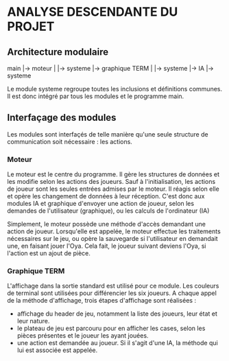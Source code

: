# ANALYSE DESCENDANTE DU PROJET

## Architecture modulaire

main
|-> moteur
|   |-> systeme
|-> graphique TERM
|   |-> systeme
|-> IA
    |-> systeme

Le module systeme regroupe toutes les inclusions et définitions communes.
Il est donc intégré par tous les modules et le programme main.


## Interfaçage des modules
Les modules sont interfaçés de telle manière qu'une seule structure de communication soit nécessaire : les actions.

### Moteur
Le moteur est le centre du programme. Il gère les structures de données et les modifie selon les actions des joueurs.
Sauf à l'initialisation, les actions de joueur sont les seules entrées admises par le moteur. 
    Il réagis selon elle et opère les changement de données à leur réception.
C'est donc aux modules IA et graphique d'envoyer une action de joueur, selon les demandes de l'utilisateur (graphique), ou les calculs de l'ordinateur (IA)

Simplement, le moteur possède une méthode d'accès demandant une action de joueur. Lorsqu'elle est appelée, 
    le moteur effectue les traitements nécessaires sur le jeu, ou opère la sauvegarde si l'utilisateur en demandait une, 
    en faisant jouer l'Oya. Cela fait, le joueur suivant deviens l'Oya, si l'action est un ajout de pièce.


### Graphique TERM
L'affichage dans la sortie standard est utilisé pour ce module.
Les couleurs de terminal sont utilisées pour différencier les six joueurs.
A chaque appel de la méthode d'affichage, trois étapes d'affichage sont réalisées : 
- affichage du header de jeu, notamment la liste des joueurs, leur état et leur nature.
- le plateau de jeu est parcouru pour en afficher les cases, selon les pièces présentes et le joueur les ayant jouées.
- une action est demandée au joueur. Si il s'agit d'une IA, la méthode qui lui est associée est appelée.
